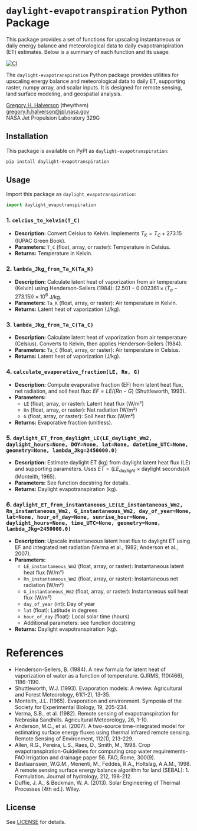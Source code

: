# `daylight-evapotranspiration` Python Package

This package provides a set of functions for upscaling instantaneous or daily energy balance and meteorological data to daily evapotranspiration (ET) estimates. Below is a summary of each function and its usage:

[![CI](https://github.com/gregory-halverson-jpl/daily-evapotranspiration-upscaling/actions/workflows/ci.yml/badge.svg)](https://github.com/gregory-halverson-jpl/daily-evapotranspiration-upscaling/actions/workflows/ci.yml)


The `daylight-evapotranspiration` Python package provides utilities for upscaling energy balance and meteorological data to daily ET, supporting raster, numpy array, and scalar inputs. It is designed for remote sensing, land surface modeling, and geospatial analysis.

[Gregory H. Halverson](https://github.com/gregory-halverson-jpl) (they/them)<br>
[gregory.h.halverson@jpl.nasa.gov](mailto:gregory.h.halverson@jpl.nasa.gov)<br>
NASA Jet Propulsion Laboratory 329G

## Installation


This package is available on PyPI as `daylight-evapotranspiration`:

```bash
pip install daylight-evapotranspiration
```

## Usage


Import this package as `daylight_evapotranspiration`:

```python
import daylight_evapotranspiration
```

### 1. `celcius_to_kelvin(T_C)`
- **Description:** Convert Celsius to Kelvin. Implements $T_K = T_C + 273.15$ (IUPAC Green Book).
- **Parameters:** `T_C` (float, array, or raster): Temperature in Celsius.
- **Returns:** Temperature in Kelvin.

### 2. `lambda_Jkg_from_Ta_K(Ta_K)`
- **Description:** Calculate latent heat of vaporization from air temperature (Kelvin) using Henderson-Sellers (1984): $(2.501 - 0.002361 \times (T_a - 273.15)) \times 10^6$ J/kg.
- **Parameters:** `Ta_K` (float, array, or raster): Air temperature in Kelvin.
- **Returns:** Latent heat of vaporization (J/kg).

### 3. `lambda_Jkg_from_Ta_C(Ta_C)`
- **Description:** Calculate latent heat of vaporization from air temperature (Celsius). Converts to Kelvin, then applies Henderson-Sellers (1984).
- **Parameters:** `Ta_C` (float, array, or raster): Air temperature in Celsius.
- **Returns:** Latent heat of vaporization (J/kg).

### 4. `calculate_evaporative_fraction(LE, Rn, G)`
- **Description:** Compute evaporative fraction (EF) from latent heat flux, net radiation, and soil heat flux: $EF = LE / (Rn - G)$ (Shuttleworth, 1993).
- **Parameters:**
    - `LE` (float, array, or raster): Latent heat flux (W/m²)
    - `Rn` (float, array, or raster): Net radiation (W/m²)
    - `G` (float, array, or raster): Soil heat flux (W/m²)
- **Returns:** Evaporative fraction (unitless).

### 5. `daylight_ET_from_daylight_LE(LE_daylight_Wm2, daylight_hours=None, DOY=None, lat=None, datetime_UTC=None, geometry=None, lambda_Jkg=2450000.0)`
- **Description:** Estimate daylight ET (kg) from daylight latent heat flux (LE) and supporting parameters. Uses $ET = (LE_{daylight} \times \text{daylight seconds}) / \lambda$ (Monteith, 1965).
- **Parameters:** See function docstring for details.
- **Returns:** Daylight evapotranspiration (kg).

### 6. `daylight_ET_from_instantaneous_LE(LE_instantaneous_Wm2, Rn_instantaneous_Wm2, G_instantaneous_Wm2, day_of_year=None, lat=None, hour_of_day=None, sunrise_hour=None, daylight_hours=None, time_UTC=None, geometry=None, lambda_Jkg=2450000.0)`
- **Description:** Upscale instantaneous latent heat flux to daylight ET using EF and integrated net radiation (Verma et al., 1982; Anderson et al., 2007).
- **Parameters:**
    - `LE_instantaneous_Wm2` (float, array, or raster): Instantaneous latent heat flux (W/m²)
    - `Rn_instantaneous_Wm2` (float, array, or raster): Instantaneous net radiation (W/m²)
    - `G_instantaneous_Wm2` (float, array, or raster): Instantaneous soil heat flux (W/m²)
    - `day_of_year` (int): Day of year
    - `lat` (float): Latitude in degrees
    - `hour_of_day` (float): Local solar time (hours)
    - Additional parameters: see function docstring
- **Returns:** Daylight evapotranspiration (kg).

# References

- Henderson-Sellers, B. (1984). A new formula for latent heat of vaporization of water as a function of temperature. QJRMS, 110(466), 1186-1190.
- Shuttleworth, W.J. (1993). Evaporation models: A review. Agricultural and Forest Meteorology, 61(1-2), 13-35.
- Monteith, J.L. (1965). Evaporation and environment. Symposia of the Society for Experimental Biology, 19, 205-234.
- Verma, S.B., et al. (1982). Remote sensing of evapotranspiration for Nebraska Sandhills. Agricultural Meteorology, 26, 1-10.
- Anderson, M.C., et al. (2007). A two-source time-integrated model for estimating surface energy fluxes using thermal infrared remote sensing. Remote Sensing of Environment, 112(1), 213-229.
- Allen, R.G., Pereira, L.S., Raes, D., Smith, M., 1998. Crop evapotranspiration-Guidelines for computing crop water requirements-FAO Irrigation and drainage paper 56. FAO, Rome, 300(9).
- Bastiaanssen, W.G.M., Menenti, M., Feddes, R.A., Holtslag, A.A.M., 1998. A remote sensing surface energy balance algorithm for land (SEBAL): 1. Formulation. Journal of hydrology, 212, 198-212.
- Duffie, J. A., & Beckman, W. A. (2013). Solar Engineering of Thermal Processes (4th ed.). Wiley.

## License

See [LICENSE](LICENSE) for details.
